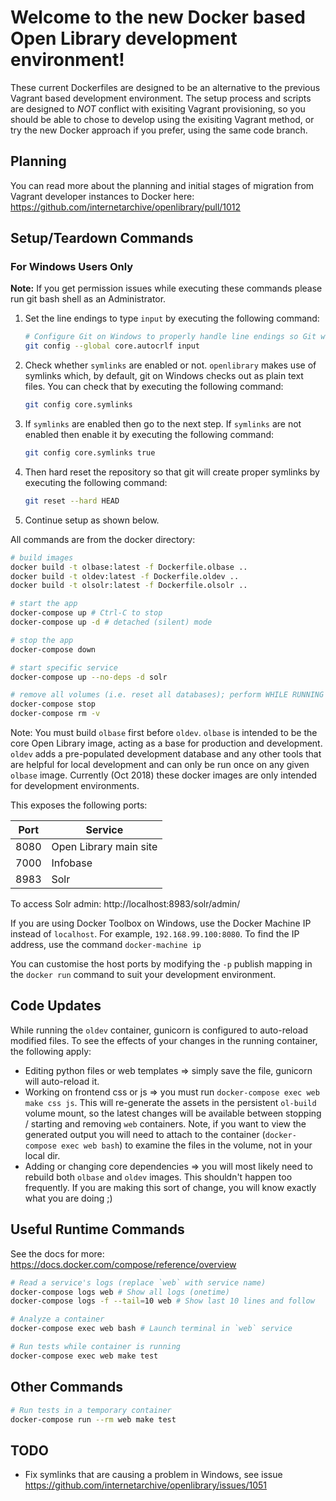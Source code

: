 # Welcome to the new Docker based Open Library development environment!

These current Dockerfiles are designed to be an alternative to the previous Vagrant based development environment.
The setup process and scripts are designed to _NOT_ conflict with exisiting Vagrant provisioning, so you should be able to
chose to develop using the exisiting Vagrant method, or try the new Docker approach if you prefer, using the same code branch.

## Planning

You can read more about the planning and initial stages of migration from Vagrant developer instances to Docker here: https://github.com/internetarchive/openlibrary/pull/1012

## Setup/Teardown Commands

### For Windows Users Only

**Note:**
If you get permission issues while executing these commands please run git bash shell as an Administrator.

1. Set the line endings to type `input` by executing the following command:

   ```bash
   # Configure Git on Windows to properly handle line endings so Git will convert CRLF to LF on commit
   git config --global core.autocrlf input
   ```

2. Check whether `symlinks` are enabled or not. `openlibrary` makes use of symlinks which, by default, git on Windows checks out as plain text files. You can check that by executing the following command:

   ```bash
   git config core.symlinks
   ```

3. If `symlinks` are enabled then go to the next step. If `symlinks` are not enabled then enable it by executing the following command:

   ```bash
   git config core.symlinks true
   ```

4. Then hard reset the repository so that git will create proper symlinks by executing the following command:

   ```bash
   git reset --hard HEAD
   ```

5. Continue setup as shown below.

All commands are from the docker directory:

```bash
# build images
docker build -t olbase:latest -f Dockerfile.olbase ..
docker build -t oldev:latest -f Dockerfile.oldev ..
docker build -t olsolr:latest -f Dockerfile.olsolr ..

# start the app
docker-compose up # Ctrl-C to stop
docker-compose up -d # detached (silent) mode

# stop the app
docker-compose down

# start specific service
docker-compose up --no-deps -d solr

# remove all volumes (i.e. reset all databases); perform WHILE RUNNING
docker-compose stop
docker-compose rm -v
```

Note: You must build `olbase` first before `oldev`. `olbase` is intended to be the core Open Library image, acting as a base for production and development. `oldev` adds a pre-populated development database and any other tools that are helpful for local development and can only be run once on any given `olbase` image. Currently (Oct 2018) these docker images are only intended for development environments.

This exposes the following ports:

| Port | Service                |
| ---- | ---------------------- |
| 8080 | Open Library main site |
| 7000 | Infobase               |
| 8983 | Solr                   |

To access Solr admin:
http://localhost:8983/solr/admin/

If you are using Docker Toolbox on Windows, use the Docker Machine IP instead of `localhost`. For example, `192.168.99.100:8080`. To find the IP address, use the command `docker-machine ip`

You can customise the host ports by modifying the `-p` publish mapping in the `docker run` command to suit your development environment.

## Code Updates

While running the `oldev` container, gunicorn is configured to auto-reload modified files. To see the effects of your changes in the running container, the following apply:

- Editing python files or web templates => simply save the file, gunicorn will auto-reload it.
- Working on frontend css or js => you must run `docker-compose exec web make css js`. This will re-generate the assets in the persistent `ol-build` volume mount, so the latest changes will be available between stopping / starting and removing `web` containers. Note, if you want to view the generated output you will need to attach to the container (`docker-compose exec web bash`) to examine the files in the volume, not in your local dir.
- Adding or changing core dependencies => you will most likely need to rebuild both `olbase` and `oldev` images. This shouldn't happen too frequently. If you are making this sort of change, you will know exactly what you are doing ;)

## Useful Runtime Commands

See the docs for more: https://docs.docker.com/compose/reference/overview

```bash
# Read a service's logs (replace `web` with service name)
docker-compose logs web # Show all logs (onetime)
docker-compose logs -f --tail=10 web # Show last 10 lines and follow

# Analyze a container
docker-compose exec web bash # Launch terminal in `web` service

# Run tests while container is running
docker-compose exec web make test
```

## Other Commands

```bash
# Run tests in a temporary container
docker-compose run --rm web make test
```

## TODO

- Fix symlinks that are causing a problem in Windows, see issue https://github.com/internetarchive/openlibrary/issues/1051

